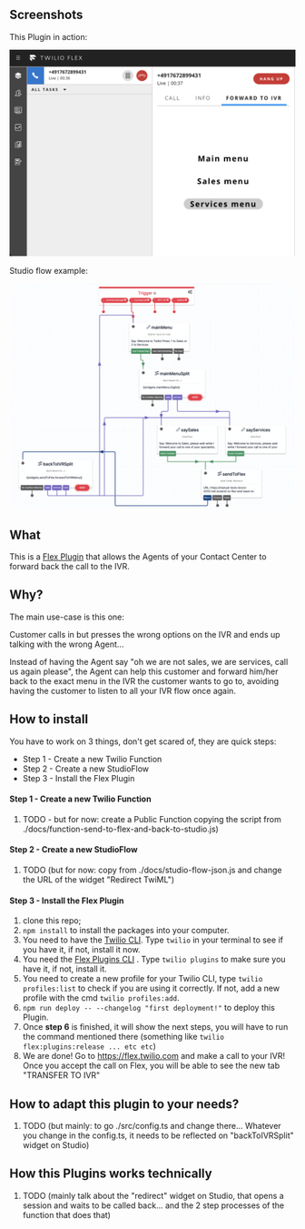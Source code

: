 ## Screenshots

This Plugin in action:

![Plugin](/.docs/screenshot-flex.png)

Studio flow example:

![Studio](/.docs/screenshot-studio.png)

## What

This is a [Flex Plugin](https://www.twilio.com/docs/flex/developer/plugins) that allows the Agents of your Contact Center to forward back the call to the IVR.

## Why?

The main use-case is this one:

Customer calls in but presses the wrong options on the IVR and ends up talking with the wrong Agent...

Instead of having the Agent say "oh we are not sales, we are services, call us again please", the Agent can help this customer and forward him/her back to the exact menu in the IVR the customer wants to go to, avoiding having the customer to listen to all your IVR flow once again.

## How to install

You have to work on 3 things, don't get scared of, they are quick steps:

- Step 1 - Create a new Twilio Function
- Step 2 - Create a new StudioFlow
- Step 3 - Install the Flex Plugin

#### Step 1 - Create a new Twilio Function

1. TODO - but for now: create a Public Function copying the script from ./docs/function-send-to-flex-and-back-to-studio.js)

#### Step 2 - Create a new StudioFlow

1. TODO (but for now: copy from ./docs/studio-flow-json.js and change the URL of the widget "Redirect TwiML")

#### Step 3 - Install the Flex Plugin

1. clone this repo;
2. `npm install` to install the packages into your computer.
3. You need to have the [Twilio CLI](https://www.twilio.com/docs/twilio-cli/quickstart). Type `twilio` in your terminal to see if you have it, if not, install it now.
4. You need the [Flex Plugins CLI](https://www.twilio.com/docs/flex/developer/plugins/cli/install) . Type `twilio plugins` to make sure you have it, if not, install it.
5. You need to create a new profile for your Twilio CLI, type `twilio profiles:list` to check if you are using it correctly. If not, add a new profile with the cmd `twilio profiles:add`.
6. `npm run deploy -- --changelog "first deployment!"` to deploy this Plugin.
7. Once **step 6** is finished, it will show the next steps, you will have to run the command mentioned there (something like `twilio flex:plugins:release ... etc etc`)
8. We are done! Go to https://flex.twilio.com and make a call to your IVR! Once you accept the call on Flex, you will be able to see the new tab "TRANSFER TO IVR"

## How to adapt this plugin to your needs?

1. TODO (but mainly: to go ./src/config.ts and change there... Whatever you change in the config.ts, it needs to be reflected on "backToIVRSplit" widget on Studio)

## How this Plugins works technically

1. TODO (mainly talk about the "redirect" widget on Studio, that opens a session and waits to be called back... and the 2 step processes of the function that does that)
